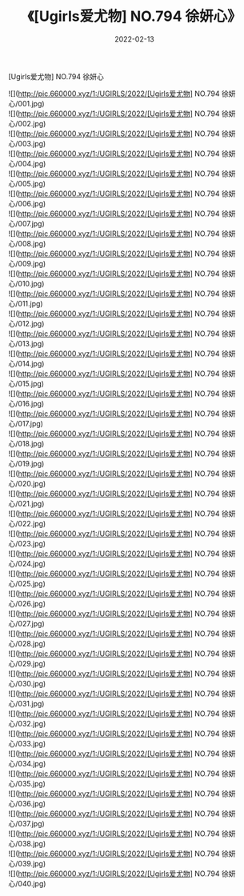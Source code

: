 ﻿---
layout: post
title:  《[Ugirls爱尤物] NO.794 徐妍心》
date:   2022-02-13
img: http://pic.660000.xyz/1:/UGIRLS/2022/[Ugirls爱尤物] NO.794 徐妍心/000.jpg
categories: [美女, 清纯, 唯美]
---

[Ugirls爱尤物] NO.794 徐妍心

 ![](http://pic.660000.xyz/1:/UGIRLS/2022/[Ugirls爱尤物] NO.794 徐妍心/001.jpg) <br>![](http://pic.660000.xyz/1:/UGIRLS/2022/[Ugirls爱尤物] NO.794 徐妍心/002.jpg) <br>![](http://pic.660000.xyz/1:/UGIRLS/2022/[Ugirls爱尤物] NO.794 徐妍心/003.jpg) <br>![](http://pic.660000.xyz/1:/UGIRLS/2022/[Ugirls爱尤物] NO.794 徐妍心/004.jpg) <br>![](http://pic.660000.xyz/1:/UGIRLS/2022/[Ugirls爱尤物] NO.794 徐妍心/005.jpg) <br>![](http://pic.660000.xyz/1:/UGIRLS/2022/[Ugirls爱尤物] NO.794 徐妍心/006.jpg) <br>![](http://pic.660000.xyz/1:/UGIRLS/2022/[Ugirls爱尤物] NO.794 徐妍心/007.jpg) <br>![](http://pic.660000.xyz/1:/UGIRLS/2022/[Ugirls爱尤物] NO.794 徐妍心/008.jpg) <br>![](http://pic.660000.xyz/1:/UGIRLS/2022/[Ugirls爱尤物] NO.794 徐妍心/009.jpg) <br>![](http://pic.660000.xyz/1:/UGIRLS/2022/[Ugirls爱尤物] NO.794 徐妍心/010.jpg) <br>![](http://pic.660000.xyz/1:/UGIRLS/2022/[Ugirls爱尤物] NO.794 徐妍心/011.jpg) <br>![](http://pic.660000.xyz/1:/UGIRLS/2022/[Ugirls爱尤物] NO.794 徐妍心/012.jpg) <br>![](http://pic.660000.xyz/1:/UGIRLS/2022/[Ugirls爱尤物] NO.794 徐妍心/013.jpg) <br>![](http://pic.660000.xyz/1:/UGIRLS/2022/[Ugirls爱尤物] NO.794 徐妍心/014.jpg) <br>![](http://pic.660000.xyz/1:/UGIRLS/2022/[Ugirls爱尤物] NO.794 徐妍心/015.jpg) <br>![](http://pic.660000.xyz/1:/UGIRLS/2022/[Ugirls爱尤物] NO.794 徐妍心/016.jpg) <br>![](http://pic.660000.xyz/1:/UGIRLS/2022/[Ugirls爱尤物] NO.794 徐妍心/017.jpg) <br>![](http://pic.660000.xyz/1:/UGIRLS/2022/[Ugirls爱尤物] NO.794 徐妍心/018.jpg) <br>![](http://pic.660000.xyz/1:/UGIRLS/2022/[Ugirls爱尤物] NO.794 徐妍心/019.jpg) <br>![](http://pic.660000.xyz/1:/UGIRLS/2022/[Ugirls爱尤物] NO.794 徐妍心/020.jpg) <br>![](http://pic.660000.xyz/1:/UGIRLS/2022/[Ugirls爱尤物] NO.794 徐妍心/021.jpg) <br>![](http://pic.660000.xyz/1:/UGIRLS/2022/[Ugirls爱尤物] NO.794 徐妍心/022.jpg) <br>![](http://pic.660000.xyz/1:/UGIRLS/2022/[Ugirls爱尤物] NO.794 徐妍心/023.jpg) <br>![](http://pic.660000.xyz/1:/UGIRLS/2022/[Ugirls爱尤物] NO.794 徐妍心/024.jpg) <br>![](http://pic.660000.xyz/1:/UGIRLS/2022/[Ugirls爱尤物] NO.794 徐妍心/025.jpg) <br>![](http://pic.660000.xyz/1:/UGIRLS/2022/[Ugirls爱尤物] NO.794 徐妍心/026.jpg) <br>![](http://pic.660000.xyz/1:/UGIRLS/2022/[Ugirls爱尤物] NO.794 徐妍心/027.jpg) <br>![](http://pic.660000.xyz/1:/UGIRLS/2022/[Ugirls爱尤物] NO.794 徐妍心/028.jpg) <br>![](http://pic.660000.xyz/1:/UGIRLS/2022/[Ugirls爱尤物] NO.794 徐妍心/029.jpg) <br>![](http://pic.660000.xyz/1:/UGIRLS/2022/[Ugirls爱尤物] NO.794 徐妍心/030.jpg) <br>![](http://pic.660000.xyz/1:/UGIRLS/2022/[Ugirls爱尤物] NO.794 徐妍心/031.jpg) <br>![](http://pic.660000.xyz/1:/UGIRLS/2022/[Ugirls爱尤物] NO.794 徐妍心/032.jpg) <br>![](http://pic.660000.xyz/1:/UGIRLS/2022/[Ugirls爱尤物] NO.794 徐妍心/033.jpg) <br>![](http://pic.660000.xyz/1:/UGIRLS/2022/[Ugirls爱尤物] NO.794 徐妍心/034.jpg) <br>![](http://pic.660000.xyz/1:/UGIRLS/2022/[Ugirls爱尤物] NO.794 徐妍心/035.jpg) <br>![](http://pic.660000.xyz/1:/UGIRLS/2022/[Ugirls爱尤物] NO.794 徐妍心/036.jpg) <br>![](http://pic.660000.xyz/1:/UGIRLS/2022/[Ugirls爱尤物] NO.794 徐妍心/037.jpg) <br>![](http://pic.660000.xyz/1:/UGIRLS/2022/[Ugirls爱尤物] NO.794 徐妍心/038.jpg) <br>![](http://pic.660000.xyz/1:/UGIRLS/2022/[Ugirls爱尤物] NO.794 徐妍心/039.jpg) <br>![](http://pic.660000.xyz/1:/UGIRLS/2022/[Ugirls爱尤物] NO.794 徐妍心/040.jpg) <br>